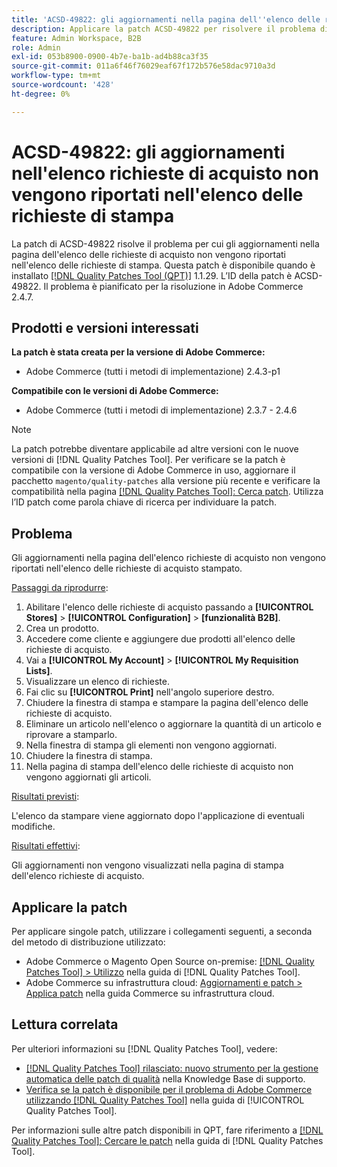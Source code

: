 ```yaml
---
title: 'ACSD-49822: gli aggiornamenti nella pagina dell''elenco delle richieste di acquisto non vengono riportati nell''elenco delle richieste di stampa'
description: Applicare la patch ACSD-49822 per risolvere il problema di Adobe Commerce, in cui gli aggiornamenti nella pagina dell'elenco delle richieste di acquisto non vengono riportati nell'elenco delle richieste di stampa.
feature: Admin Workspace, B2B
role: Admin
exl-id: 053b8900-0900-4b7e-ba1b-ad4b88ca3f35
source-git-commit: 011a6f46f76029eaf67f172b576e58dac9710a3d
workflow-type: tm+mt
source-wordcount: '428'
ht-degree: 0%

---
```


# ACSD-49822: gli aggiornamenti nell&#39;elenco richieste di acquisto non vengono riportati nell&#39;elenco delle richieste di stampa

La patch di ACSD-49822 risolve il problema per cui gli aggiornamenti nella pagina dell&#39;elenco delle richieste di acquisto non vengono riportati nell&#39;elenco delle richieste di stampa. Questa patch è disponibile quando è installato [[!DNL Quality Patches Tool (QPT)]](https://experienceleague.adobe.com/it/docs/commerce-operations/tools/quality-patches-tool/quality-patches-tool-to-self-serve-quality-patches) 1.1.29. L’ID della patch è ACSD-49822. Il problema è pianificato per la risoluzione in Adobe Commerce 2.4.7.

## Prodotti e versioni interessati

**La patch è stata creata per la versione di Adobe Commerce:**

* Adobe Commerce (tutti i metodi di implementazione) 2.4.3-p1

**Compatibile con le versioni di Adobe Commerce:**

* Adobe Commerce (tutti i metodi di implementazione) 2.3.7 - 2.4.6

>[!NOTE]
>
>La patch potrebbe diventare applicabile ad altre versioni con le nuove versioni di [!DNL Quality Patches Tool]. Per verificare se la patch è compatibile con la versione di Adobe Commerce in uso, aggiornare il pacchetto `magento/quality-patches` alla versione più recente e verificare la compatibilità nella pagina [[!DNL Quality Patches Tool]: Cerca patch](https://experienceleague.adobe.com/tools/commerce-quality-patches/index.html?lang=it). Utilizza l’ID patch come parola chiave di ricerca per individuare la patch.

## Problema

Gli aggiornamenti nella pagina dell&#39;elenco richieste di acquisto non vengono riportati nell&#39;elenco delle richieste di acquisto stampato.

<u>Passaggi da riprodurre</u>:

1. Abilitare l&#39;elenco delle richieste di acquisto passando a **[!UICONTROL Stores]** > **[!UICONTROL Configuration]** > **[funzionalità B2B]**.
1. Crea un prodotto.
1. Accedere come cliente e aggiungere due prodotti all&#39;elenco delle richieste di acquisto.
1. Vai a **[!UICONTROL My Account]** > **[!UICONTROL My Requisition Lists]**.
1. Visualizzare un elenco di richieste.
1. Fai clic su **[!UICONTROL Print]** nell&#39;angolo superiore destro.
1. Chiudere la finestra di stampa e stampare la pagina dell&#39;elenco delle richieste di acquisto.
1. Eliminare un articolo nell&#39;elenco o aggiornare la quantità di un articolo e riprovare a stamparlo.
1. Nella finestra di stampa gli elementi non vengono aggiornati.
1. Chiudere la finestra di stampa.
1. Nella pagina di stampa dell&#39;elenco delle richieste di acquisto non vengono aggiornati gli articoli.

<u>Risultati previsti</u>:

L&#39;elenco da stampare viene aggiornato dopo l&#39;applicazione di eventuali modifiche.

<u>Risultati effettivi</u>:

Gli aggiornamenti non vengono visualizzati nella pagina di stampa dell&#39;elenco richieste di acquisto.

## Applicare la patch

Per applicare singole patch, utilizzare i collegamenti seguenti, a seconda del metodo di distribuzione utilizzato:

* Adobe Commerce o Magento Open Source on-premise: [[!DNL Quality Patches Tool] > Utilizzo](/help/tools/quality-patches-tool/usage.md) nella guida di [!DNL Quality Patches Tool].
* Adobe Commerce su infrastruttura cloud: [Aggiornamenti e patch > Applica patch](https://experienceleague.adobe.com/docs/commerce-cloud-service/user-guide/develop/upgrade/apply-patches.html?lang=it) nella guida Commerce su infrastruttura cloud.

## Lettura correlata

Per ulteriori informazioni su [!DNL Quality Patches Tool], vedere:

* [[!DNL Quality Patches Tool] rilasciato: nuovo strumento per la gestione automatica delle patch di qualità](https://experienceleague.adobe.com/it/docs/commerce-operations/tools/quality-patches-tool/quality-patches-tool-to-self-serve-quality-patches) nella Knowledge Base di supporto.
* [Verifica se la patch è disponibile per il problema di Adobe Commerce utilizzando  [!DNL Quality Patches Tool]](/help/tools/quality-patches-tool/patches-available-in-qpt/check-patch-for-magento-issue-with-magento-quality-patches.md) nella guida di [!UICONTROL Quality Patches Tool].


Per informazioni sulle altre patch disponibili in QPT, fare riferimento a [[!DNL Quality Patches Tool]: Cercare le patch](https://experienceleague.adobe.com/tools/commerce-quality-patches/index.html?lang=it) nella guida di [!DNL Quality Patches Tool].
